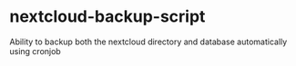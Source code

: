 # nextcloud-backup-script
Ability to backup both the nextcloud directory and database automatically using cronjob
